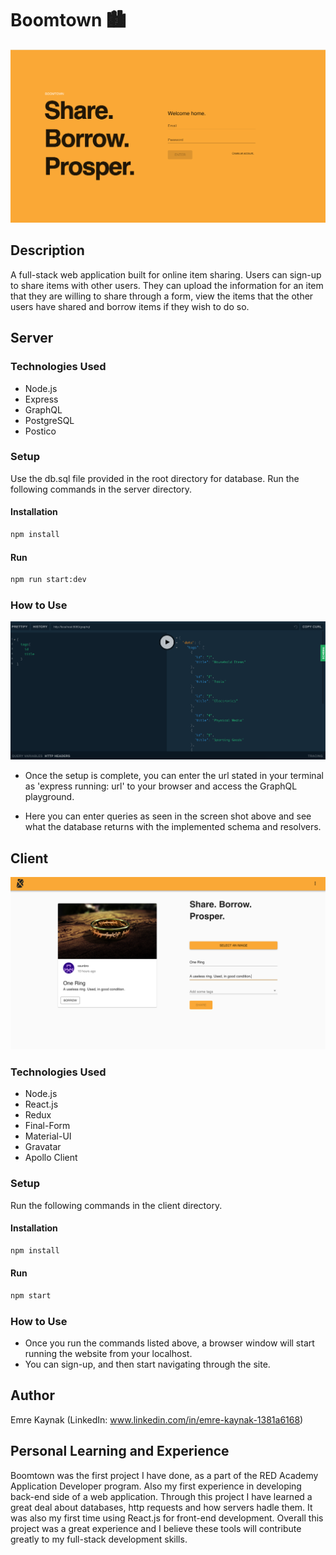 # Boomtown 🏙

![Boomtown](./screenshots/screenshot-2.png)

## Description

A full-stack web application built for online item sharing. Users can sign-up to share items with other users. They can upload the information for an item that they are willing to share through a form, view the items that the other users have shared and borrow items if they wish to do so.

## Server

### Technologies Used

- Node.js
- Express
- GraphQL
- PostgreSQL
- Postico

### Setup

Use the db.sql file provided in the root directory for database.
Run the following commands in the server directory.

#### Installation

```bash
npm install
```

#### Run

```bash
npm run start:dev
```

### How to Use

![Graphql Playground](./screenshots/screenshot-1.png)

- Once the setup is complete, you can enter the url stated in your terminal as 'express running: url' to your browser and access the GraphQL playground.

- Here you can enter queries as seen in the screen shot above and see what the database returns with the implemented schema and resolvers.

## Client

![Share Item form](./screenshots/screenshot-3.png)

### Technologies Used

- Node.js
- React.js
- Redux
- Final-Form
- Material-UI
- Gravatar
- Apollo Client

### Setup

Run the following commands in the client directory.

#### Installation

```bash
npm install
```

#### Run

```bash
npm start
```

### How to Use

- Once you run the commands listed above, a browser window will start running the website from your localhost.
- You can sign-up, and then start navigating through the site.

## Author

Emre Kaynak (LinkedIn: www.linkedin.com/in/emre-kaynak-1381a6168)

## Personal Learning and Experience

Boomtown was the first project I have done, as a part of the RED Academy Application Developer program. Also my first experience in developing back-end side of a web application. Through this project I have learned a great deal about databases, http requests and how servers hadle them. It was also my first time using React.js for front-end development. Overall this project was a great experience and I believe these tools will contribute greatly to my full-stack development skills.
